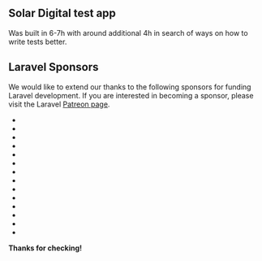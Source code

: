 
## Solar Digital test app

Was built in 6-7h with around additional 4h in search of ways on how to write tests better.

## Laravel Sponsors

We would like to extend our thanks to the following sponsors for funding Laravel development. If you are interested in becoming a sponsor, please visit the Laravel [Patreon page](https://patreon.com/taylorotwell).

- 
- 
- 
- 
- 
- 
- 
- 
- 
- 
- 
- 
- 
- 


<b>  Thanks for checking! </b>
